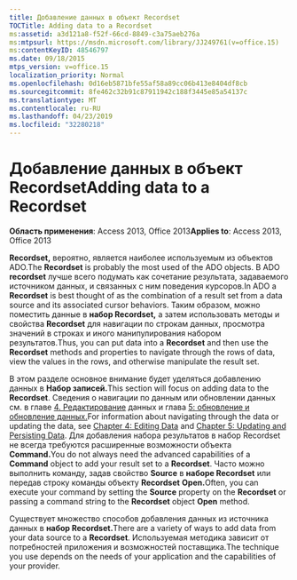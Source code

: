 ```yaml
---
title: Добавление данных в объект Recordset
TOCTitle: Adding data to a Recordset
ms:assetid: a3d121a8-f52f-66cd-8849-c3a75aeb276a
ms:mtpsurl: https://msdn.microsoft.com/library/JJ249761(v=office.15)
ms:contentKeyID: 48546797
ms.date: 09/18/2015
mtps_version: v=office.15
localization_priority: Normal
ms.openlocfilehash: 0d16eb5871bfe55af58a89cc06b413e8404df8cb
ms.sourcegitcommit: 8fe462c32b91c87911942c188f3445e85a54137c
ms.translationtype: MT
ms.contentlocale: ru-RU
ms.lasthandoff: 04/23/2019
ms.locfileid: "32280218"
---
```

# <a name="adding-data-to-a-recordset"></a><span data-ttu-id="03766-102">Добавление данных в объект Recordset</span><span class="sxs-lookup"><span data-stu-id="03766-102">Adding data to a Recordset</span></span>

<span data-ttu-id="03766-103">**Область применения**: Access 2013, Office 2013</span><span class="sxs-lookup"><span data-stu-id="03766-103">**Applies to**: Access 2013, Office 2013</span></span>

<span data-ttu-id="03766-104">**Recordset,** вероятно, является наиболее используемым из объектов ADO.</span><span class="sxs-lookup"><span data-stu-id="03766-104">The **Recordset** is probably the most used of the ADO objects.</span></span> <span data-ttu-id="03766-105">В ADO **recordset** лучше всего подумать как сочетание результата, задаваемого источником данных, и связанных с ним поведения курсоров.</span><span class="sxs-lookup"><span data-stu-id="03766-105">In ADO a **Recordset** is best thought of as the combination of a result set from a data source and its associated cursor behaviors.</span></span> <span data-ttu-id="03766-106">Таким образом, можно поместить данные в **набор Recordset,** а затем использовать методы и свойства **Recordset** для навигации по строкам данных, просмотра значений в строках и иного манипулирования набором результатов.</span><span class="sxs-lookup"><span data-stu-id="03766-106">Thus, you can put data into a **Recordset** and then use the **Recordset** methods and properties to navigate through the rows of data, view the values in the rows, and otherwise manipulate the result set.</span></span>

<span data-ttu-id="03766-107">В этом разделе основное внимание будет уделяться добавлению данных в **Набор записей.**</span><span class="sxs-lookup"><span data-stu-id="03766-107">This section will focus on adding data to the **Recordset**.</span></span> <span data-ttu-id="03766-108">Сведения о навигации по данным или обновлении данных см. в главе [4. Редактирование](chapter-4-editing-data.md) данных и глава [5: обновление и обновление данных.](chapter-5-updating-and-persisting-data.md)</span><span class="sxs-lookup"><span data-stu-id="03766-108">For information about navigating through the data or updating the data, see [Chapter 4: Editing Data](chapter-4-editing-data.md) and [Chapter 5: Updating and Persisting Data](chapter-5-updating-and-persisting-data.md).</span></span> <span data-ttu-id="03766-109">Для добавления набора результатов в набор  Recordset не всегда требуются расширенные возможности объекта **Command.**</span><span class="sxs-lookup"><span data-stu-id="03766-109">You do not always need the advanced capabilities of a **Command** object to add your result set to a **Recordset**.</span></span> <span data-ttu-id="03766-110">Часто можно выполнить команду, задав свойство **Source** в **наборе Recordset** или передав строку команды объекту **Recordset** **Open.**</span><span class="sxs-lookup"><span data-stu-id="03766-110">Often, you can execute your command by setting the **Source** property on the **Recordset** or passing a command string to the **Recordset** object **Open** method.</span></span>

<span data-ttu-id="03766-111">Существует множество способов добавления данных из источника данных в **набор Recordset.**</span><span class="sxs-lookup"><span data-stu-id="03766-111">There are a variety of ways to add data from your data source to a **Recordset**.</span></span> <span data-ttu-id="03766-112">Используемая методика зависит от потребностей приложения и возможностей поставщика.</span><span class="sxs-lookup"><span data-stu-id="03766-112">The technique you use depends on the needs of your application and the capabilities of your provider.</span></span>

